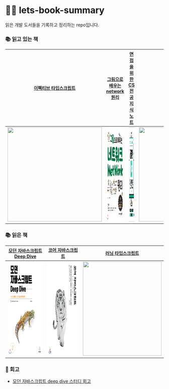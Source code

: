 # 🙌🏻 lets-book-summary

읽은 개발 도서들을 기록하고 정리하는 repo입니다.

### 📚 읽고 있는 책

|                                     [이펙티브 타입스크립트](https://github.com/leedawnn/javascript-deep-dive)                                      |                              [그림으로 배우는 network 원리](https://github.com/leedawnn/lets-book-summary/tree/main/network-with-pictures)                              |                              [면접을 위한 CS 전공지식 노트](https://github.com/leedawnn/lets-book-summary/tree/main/computer_science_note)                              |                                      [리액트 딥 다이브](https://github.com/leedawnn/lets-book-summary/tree/main/react-deep-dive)                                      |
| :------------------------------------------------------------------------------------------------------------------------------------------------: | :---------------------------------------------------------------------------------------------------------------------------------------------------------------------: | :---------------------------------------------------------------------------------------------------------------------------------------------------------------------: | :----------------------------------------------------------------------------------: |
| <a href="https://github.com/leedawnn/effective-typescript"><img src="http://image.yes24.com/goods/102124327/XL" width="300px" height="300px"/></a> | <a href="https://github.com/leedawnn/lets-book-summary/tree/main/network-with-pictures"><img src="images/network-with-pictures.jpeg" width="300px" height="300px"/></a> | <a href="https://github.com/leedawnn/lets-book-summary/tree/main/computer_science_note"><img src="images/computer_science_note.jpeg" width="300px" height="300px"/></a> | <a href="https://example.com"><img src="https://contents.kyobobook.co.kr/sih/fit-in/458x0/pdt/9791158394646.jpg" width="300px" height="300px"/></a> |


### 📚 읽은 책

|                          [모던 자바스크립트 Deep Dive](https://github.com/leedawnn/javascript-deep-dive)                          |                            [코어 자바스크립트](https://github.com/leedawnn/core-js-study)                             |                                       [러닝 타입스크립트](https://github.com/leedawnn/learning-typescript-study)                                        |
| :-------------------------------------------------------------------------------------------------------------------------------: | :-------------------------------------------------------------------------------------------------------------------: | :-----------------------------------------------------------------------------------------------------------------------------------------------------: |
| <a href="https://github.com/leedawnn/javascript-deep-dive"><img src="images/js-deep-dive.jpeg" width="250px" height="300px"/></a> | <a href="https://github.com/leedawnn/core-js-study"><img src="images/core-js.jpeg" width="250px" height="300px"/></a> | <a href="https://github.com/leedawnn/learning-typescript-study"><img src="http://image.yes24.com/goods/116585556/XL" width="250px" height="300px"/></a> |

### 💫 회고

- [모던 자바스크립트 deep dive 스터디 회고](https://leedawnn.github.io/js-deep-dive-study/)
